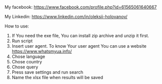 My facebook: https://www.facebook.com/profile.php?id=61565061640667

My Linkedin: https://www.linkedin.com/in/oleksii-holovanov/

How to use:

1. If You need the exe file, You can install zip archive and unzip it first.
2. Run script
3. Insert user agent. To know Your user agent You can use a website https://www.whatsmyua.info/
4. Chose language
5. Chose country
6. Chose query
7. Press save settings and run search
8. Name the xlsx file when results will be saved
